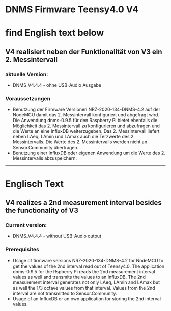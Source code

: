 # DNMS Firmware Teensy4.0 V4

# find English text below

## V4 realisiert neben der Funktionalität von V3 ein 2. Messintervall 

### aktuelle Version:

- DNMS_V4.4.4 - ohne USB-Audio Ausgabe


### Voraussetzungen

- Benutzung der Firmware Versionen NRZ-2020-134-DNMS-4.2 auf der NodeMCU damit das 2. Messintervall konfiguriert und abgefragt wird. Die Anwendung dnms-0.9.5 für den Raspberry Pi bietet ebenfalls die Möglichkeit das 2. Messintervall zu konfigurieren und abzufragen und die Werte an eine InfluxDB weiterzugeben. Das 2. Messintervall liefert neben LAeq, LAmin und LAmax auch die Terzwerte des 2. Messintervalls. Die Werte des 2. Messintervalls werden nicht an Sensor.Community übertragen.
- Benutzung einer InfluxDB oder eigenen Anwendung um die Werte des 2. Messintervalls abzuspeichern.



------------------------------------------------------------------------


# Englisch Text

## V4 realizes a 2nd measurement interval besides the functionality of V3 

### Current version:

- DNMS_V4.4.4 - without USB-Audio output

### Prerequisites

- Usage of firmware versions NRZ-2020-134-DNMS-4.2 for NodeMCU to get the values of the 2nd interval read out of Teensy4.0. The application dnms-0.9.5 for the Rspberry Pi reads the 2nd measurement interval values as well and transmits the values to an InfluxDB. The 2nd measurement interval generates not only LAeq, LAmin and LAmax but as well the 1/3 octave values from that interval. Values from the 2nd interval are not transmitted to Sensor.Community.
- Usage of an InfluxDB or an own application for storing the 2nd interval values.

